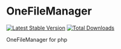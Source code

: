 # OneFileManager

[![Latest Stable Version](https://img.shields.io/packagist/v/doctrine/cache.svg?style=flat-square)](https://packagist.org/packages/doctrine/cache)
[![Total Downloads](https://img.shields.io/packagist/dt/doctrine/cache.svg?style=flat-square)](https://packagist.org/packages/doctrine/cache)

OneFileManager for php
